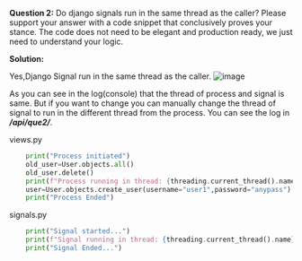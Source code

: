 **Question 2:** Do django signals run in the same thread as the caller? Please support your answer with a code snippet that conclusively proves your stance. The code does not need to be elegant and production ready, we just need to understand your logic.


**Solution:**

Yes,Django Signal run in the same thread as the caller.
![image](https://github.com/user-attachments/assets/86304ae2-547a-4bc1-828c-2e3fb3b0393b)

As you can see in the log(console) that the thread of process and signal is same. But if you want to change you can manually change the thread of signal to run in the different thread from the process.
You can see the log in ***/api/que2/***.

views.py
```python 
    print("Process initiated")
    old_user=User.objects.all()
    old_user.delete()
    print(f"Process running in thread: {threading.current_thread().name}")
    user=User.objects.create_user(username="user1",password="anypass")
    print("Process Ended") 
```

signals.py
```python 
    print("Signal started...")
    print(f"Signal running in thread: {threading.current_thread().name}")
    print("Signal Ended...") 
```


